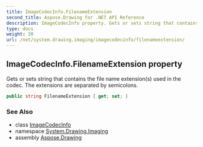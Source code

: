 ```yaml
---
title: ImageCodecInfo.FilenameExtension
second_title: Aspose.Drawing for .NET API Reference
description: ImageCodecInfo property. Gets or sets string that contains the file name extensions used in the codec. The extensions are separated by semicolons
type: docs
weight: 30
url: /net/system.drawing.imaging/imagecodecinfo/filenameextension/
---
```

## ImageCodecInfo.FilenameExtension property

Gets or sets string that contains the file name extension(s) used in the codec. The extensions are separated by semicolons.

```csharp
public string FilenameExtension { get; set; }
```

### See Also

* class [ImageCodecInfo](../)
* namespace [System.Drawing.Imaging](../../imagecodecinfo/)
* assembly [Aspose.Drawing](../../../)


